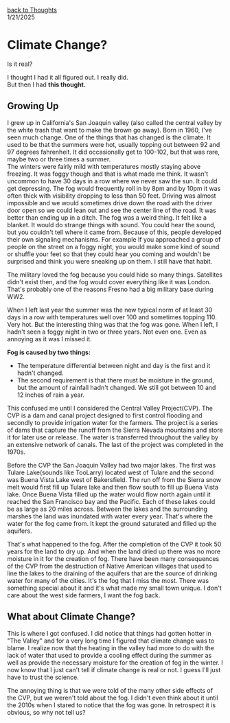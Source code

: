 [back to Thoughts](https://github.com/Marking-Time/Thoughts/tree/main)  
1/21/2025
# Climate Change?  

Is it real?

I thought I had it all figured out. I really did.  
But then I had __this thought.__  

## Growing Up
I grew up in California's San Joaquin valley (also called the central valley by the white trash that want to make the brown go away).  Born in 1960, I've seen much change.  One of the things that has changed is the climate. It used to be that the summers were hot, usually topping out between 92 and 97 degrees fahrenheit.  It did occasionally get to 100-102, but that was rare, maybe two or three times a summer.  
The winters were fairly mild with temperatures mostly staying above freezing. It was foggy though and that is what made me think. It wasn't uncommon to have 30 days in a row where we never saw the sun.  It could get depressing.  The fog would frequently roll in by 8pm and by 10pm it was often thick with visibility dropping to less than 50 feet. Driving was almost impossible and we would sometimes drive down the road with the driver door open so we could lean out and see the center line of the road. It was better than ending up in a ditch. The fog was a weird thing.  It felt like a blanket.  It would do strange things with sound. You could hear the sound, but you couldn't tell where it came from. Because of this, people developed their own signaling mechanisms. For example If you approached a group of people on the street on a foggy night, you would make some kind of sound or shuffle your feet so that they could hear you coming and wouldn't be surprised and think you were sneaking up on them.  I still have that habit.

The military loved the fog because you could hide so many things. Satellites didn't exist then, and the fog would cover everything like it was London. That's probably one of the reasons Fresno had a big military base during WW2. 

When I left last year the summer was the new typical norm of at least 30 days in a row with temperatures well over 100 and sometimes topping 110. Very hot. But the interesting thing was that the fog was gone. When I left, I hadn't seen a foggy night in two or three years. Not even one. Even as annoying as it was I missed it.

__Fog is caused by two things:__  
+ The temperature differential between night and day is the first and it hadn't changed.
+ The second requirement is that there must be moisture in the ground, but the amount of rainfall hadn't changed. We still got between 10 and 12 inches of rain a year.  

This confused me until I considered the Central Valley Project(CVP).  The CVP is a dam and canal project designed to first control flooding and secondly to provide irrigation water for the farmers. The project is a series of dams that capture the runoff from the Sierra Nevada mountains and store it for later use or release. The water is transferred throughout the valley by an extensive network of canals. The last of the project was completed in the 1970s.

Before the CVP the San Joaquin Valley had two major lakes. The first was Tulare Lake(sounds like TooLarry) located west of Tulare and the second was Buena Vista Lake west of Bakersfield.  The run off from the Sierra snow melt would first fill up Tulare lake and then flow south to fill up Buena Vista lake. Once Buena Vista filled up the water would flow north again until it reached the San Francisco bay and the Pacific. Each of these lakes could be as large as 20 miles across. Between the lakes and the surrounding marshes the land was inundated with water every year. That's where the water for the fog came from. It kept the ground saturated and filled up the aquifers.

That's what happened to the fog.  After the completion of the CVP it took 50 years for the land to dry up. And when the land dried up there was no more moisture in it for the creation of fog. There have been many consequences of the CVP from the destruction of Native American villages that used to line the lakes to the draining of the aquifers that are the source of drinking water for many of the cities.  It's the fog that I miss the most.  There was something special about it and it's what made my small town unique.  I don't care about the west side farmers, I want the fog back.

## What about Climate Change?  

This is where I got confused.  I did notice that things had gotten hotter in "The Valley" and for a very long time I figured that climate change was to blame.  I realize now that the heating in the valley had more to do with the lack of water that used to provide a cooling effect during the summer as well as provide the necessary moisture for the creation of fog in the winter. I now know that I just can't tell if climate change is real or not.  I guess I'll just have to trust the science.

The annoying thing is that we were told of the many other side effects of the CVP, but we weren't told about the fog.  I didn't even think about it until the 2010s when I stared to notice that the fog was gone. In retrospect it is obvious, so why not tell us? 